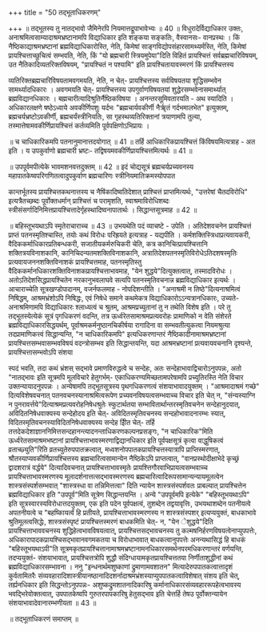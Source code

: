 +++
title = "50 तद्भूताधिकरणम्"

+++
॥ तद्भूतस्य तु नातद्भावो जैमिनेरपि नियमात्तद्रूपाभावेभ्यः ॥ 40 ॥ विधुरादेर्विद्याधिकार उक्तः, अनाश्रमित्वसाम्यादाश्रमभ्रष्टानामपि विद्याधिकार इति शङ्कया सङ्कतिः, वैस्वानसः- वानप्रस्थः । किं नैष्ठिकाद्याश्रमभ्रष्टानां ब्रह्मविद्याधिकारोस्ति, नेति, किमेषां साङ्गविद्योपसंहारसामथ्यर्मस्ति, नेति, किमेषां प्रायश्चित्ताच्छुचित्वं सम्भवति, नेति, किं "यो ब्रह्मचारी स्त्रियमुपेया"दिति विहितं प्रायश्चित्तं सर्वब्रह्मचारिविषयम्, उत नैतिकादिव्यतरिक्तविषयम्, "प्रायश्चितं न पश्यामि" इति प्रायश्चितायावस्मरणं किं प्रायश्चित्तस्य

व्यतिरिक्तब्रह्मचारिविषयतामवगमयति, नेति, न चेत्- प्रायश्चित्तस्य सर्वविषयतया शुद्धिसम्भवेन सामर्थ्यादधिकारः । अवगमयति चेत्- प्रायश्चित्तस्य उपगुर्वाणविषयतयां शुद्धेरसम्भवेनासमार्थ्यात् ब्रह्मविद्यानधिकारः । बह्मचारीत्यादिश्रुतिर्नैष्ठिकविषया । अनन्तरसूमिवतारयति - अथ स्यादिति । अधिकारलक्षणे षष्ठेऽध्वाये अवकीर्णिपशुः यर्दभः "ब्रह्मचार्यवकीर्णी नैर्ॠतं गर्दभमालभेत" इत्युक्तम्, ब्रह्मचर्यभ्रष्टोऽवकीर्णी, ब्रह्मचर्यंस्त्रीनियतिः, सा गृहस्थव्यतिरिक्तानां त्रयाणामपि तुल्या, तस्मात्तेषामवकीर्णिप्रायश्चित्तं कर्तव्यमिति पूर्वपक्षिणोऽभिप्रायः ।

॥ च चाधिकारिकमपि पतनानुमानात्तदयोगात् ॥ 41 ॥ तर्हि आधिकारिकप्रायश्चित्तं किंविषयमित्यत्राह - अत इति । य उपकुर्वाणो ब्रह्मचारी भ्रष्टः- तद्विषयमवकीर्णिप्रायश्चित्तमित्यर्थः ॥ 41 ॥

॥ उपपूर्वमपीत्येके भावमशनवत्तदुक्तम् ॥ 42 ॥ इदं चोद्यसूत्रं ब्रह्मचर्यप्रच्यवनस्य महापातकेष्वपरिगणितत्वादुपकुर्वाण ब्रह्मचारिणः स्त्रीनियमातिक्रमस्योपपात

कान्तर्भूतस्य प्रायश्चित्तकथनात्तस्य च नैषिंकादिष्वतिदेशात् प्राश्चित्तं प्राप्तमित्यर्थः, "उत्तरेषां चैतदविरोधि" इत्यत्रैतच्छब्दः पूर्वोक्तधर्मान् प्राश्चित्तं च परामृशति, स्वाश्रमाविरोधिशब्दः स्त्रीसंसर्गादिनिमित्तप्रायश्चित्तादेर्गृहस्थादिष्वनापातार्थः । सिद्धान्तसूत्रमाह ॥ 42 ॥

॥ बहिस्तूभयथाऽपि स्मृतेराचाराच्च ॥ 43 ॥ उभयथेति पदं व्याचष्टे - उपेति । अतिदेशवचनेन प्रायश्चित्तं प्राप्तं पतनस्मृतिश्चास्ति, तयोः कथं विरोधः परिह्रयते इत्यत्राह - यद्यपीति । कर्मशक्तिस्त्रिधाप्रत्यवायकरी, वैदिककर्माधिकारप्रतिबन्धकरी, सजातीयकर्मरुचिकरी चेति, कत्र कानिचित्प्रायश्चित्तानि शक्तित्रयविनाशकानि, कानिचिदन्यतमशक्तिविनाशकानि, अत्रातिदेशपतनस्मृतिविरोधेऽतिदशषस्मृतिः प्रत्यवायजननशक्तिविनाशकं प्रायश्चित्तमाह, पतनस्मृतिस्तु वैदिककर्मानधिकारशक्तिविनाशकप्रायश्चित्ताभावमाह, "येन शुद्धये"दित्युक्तत्वात्, तस्मादविरोधः । अतोऽतिदेशसिद्धप्रायश्चितेन नरकानुभवलाघवे सत्यपि पतनस्मृतिवचनान्न ब्रह्मविद्याधिकार इत्यर्थः । आचाराच्चेति सूत्रखण्डोपादानम्, वजर्नफलमाह - नोपदिशन्तीति । "अनाश्रमी न तिष्ठे"दित्यनाश्रमित्वं निषिद्धम्, आश्रमभ्रंशोऽपि निषिद्धः, एवं निषेधे समाने कथमेकत्र विद्याधिकारोऽऽन्यत्रानधिकारः, उच्यते- अनाश्रमिणामपि विद्याधिकारः श्लाध्यत्वं च श्रुतम्, आश्रमप्रच्युतानां तु न तथेति विशेष इति । परे तु तद्भूतस्येत्येकं सूत्रं पृगधिकरणं वदन्ति, तत्र ऊर्ध्वरेतसामाश्रमप्रत्यवरोहः प्रामाणिको न वेति संशेरते ब्रह्मविद्याधिकारसिद्धयर्थम्, पूर्वाश्रमकर्मनुष्ठानचिकीर्षया रागादिना वा सम्भवतीत्युकत्वा नियमश्रुत्या तदप्रामाणिकत्त्वं सिद्धान्यन्ति, "न चाधिकारिकमपि" इत्यधिकरणान्तरं नैष्ठिकादीनामाश्रमभ्रष्टानां प्रायश्चित्तसम्भवासम्भवविषयं वदन्त्रोसम्भव इति सिद्धान्तयन्ति, यदा आश्रमभ्रष्टानां प्रत्यवायवचनानि दृश्यन्ते, प्रायश्चित्तासम्भवोऽपि संशया

स्पदं भवति, तदा कथं भ्रंशस् सद्भावे प्रमाणविरुद्धत्वे च सन्देहः, अतः सन्देहाभावाद्विचारोऽनुपपन्नः, अतो "नातद्भावः इति सूत्रमपि मूलविचारे हेतुगर्भम्- एकाधिकरण्यमिच्छतामपरेषामपि प्रच्युतिरस्ति नेति विचार उक्तन्यायादनुपपन्नः । अन्येषामपि तद्भूतसूत्रस्य पृथगधिकरणत्वं संशयाभावादयुक्तम् । "आश्रमादाश्रमं गच्छे" दित्यविशेषवचनात् पतनवचनस्यानाश्रमित्वरूपेण प्रच्यवनविषयत्वसम्भवाच्च विचार इति चेत् न, "संन्यस्याग्नि न पुनरावर्त्तये"दित्याश्रमप्रत्यवरोहनिषेधश्रुतेः स्फुटार्थतया सम्भावितार्थान्तरस्मृतिवचनेन सन्देहानुदयात्, अविदितनिषेधवाक्यस्य सन्देहोदय इति चेत्- अविदितस्मृतिवचनस्य सन्दहोभावादनारम्भः स्यात्, विदितस्मृतिवचनस्याविदितनिषेधवाक्यस्य सन्देह इिीत चेत्- तर्हि तत्तदेकदेशाज्ञाननिमित्तसन्दहानन्त्यादनन्ताधिकरणकल्पनप्रसङ्गः, "न चाधिकारिक"मिति ऊर्ध्वरेतसामाश्रमभष्टानां प्रायश्चित्ताभावस्मरणाद्विद्यानधिकार इति पूर्वपक्षसूत्रं कृत्वा वाद्धुषिकत्वं व्रताच्छ्युति"रिति व्रतच्युतेरुपपातक्रत्वात्, मध्वशनोपपातकप्रायश्चित्तस्यात्रापि प्राप्तिस्मरणात्, श्रौतस्याप्यवकीर्णिप्रायश्चित्तस्य ब्रह्मचारित्वसामान्येन नैष्ठिकेऽपि प्राप्तत्वात्, "वानप्रस्थोदीक्षाभेदे कृच्छ्रं द्वादशरात्रं वर्द्धये" दित्यादिवचनात् प्रायश्चित्ताभावस्मृतेः प्रायश्त्तिगौरवाभिप्रायत्वसम्भवाच्च प्रायश्चित्ताभावस्मरणस्य मूलादर्शनात्तत्सद्भावस्मरणस्य ब्रह्मचारित्वादिरूपसामान्यन्यायमूलत्वेन शास्त्रसंस्पर्शसम्भवात् "शास्त्रस्धा वा तन्निमित्तत्वा" दिति न्यायेन शास्त्रसंस्पर्शवतः प्राबल्यात् प्रायश्चित्तेन ब्रह्मविद्याधिकार इति "उपपूर्व"मिति सूत्रेण सिद्धान्तयन्ति । अन्ये "उपपूर्वमपि इत्येके" "बहिस्तूभयथाऽपि" इति सूत्रस्वारस्यविरोधात्तदयुक्तम्, एक इति पदेन पूर्वपक्षत्वं, तुशब्देन तद्वयावृत्तिः, उभयथाशब्देन पतनीयत्वे अपतनीयत्वे च "बहष्किायर्त्वं हि प्रतीयते, प्रायश्चित्ताभावस्मरणस्य न शास्त्रसंस्पशर् इत्यप्ययुक्तं, बाधकाभावे श्रुतिमूलत्वसिद्धेः, शास्त्रसंस्पृष्टं प्रायश्चित्तस्मरणं बाधकमिति चेत्- न, "येन ेशुद्धये"दिति प्रायश्चित्ताभाववचनस्य शुद्धिहेत्वभावविषयत्वात्, प्रायश्चित्तसद्भावचनस्य तु कल्मषनिर्हरणविषयत्वेनाप्युपपत्तेः, अधिकारापादकप्रायश्चिसद्भावानवगमकतया च विरोधाभावात् बाधकत्वानुपपत्तेः अनन्यथासिद्धं हि बाधकं "बहिस्तूभयथाऽपी"ति सूत्रमकृतप्रायश्चित्तानामाश्रमभ्रष्टानामनधिकारसमर्थनपरमधिकरणान्तरं वर्णयन्ति, तदप्ययुक्तं- संशयाभावात्, प्रायश्चित्तत्रोपि शुद्धौ संदिग्धायामकृतप्रायश्चित्ततया निर्णीताशुद्धीनां कथं ब्रह्मविद्याधिकारसम्भावना । ननु "इन्धनार्थमशुष्काणां द्रुमाणामवशातन" मित्यादेरुपपातकत्वात्तादृशं कुर्वतामितरैः संव्यवहारादिशास्त्रीयानष्ठानादिदशर्नादाश्रमभ्रंशस्याप्युपपातकत्वाविशेषात् संशय इति चेत्, तर्ह्यनधिकार इति सिद्धन्तोऽनुपपन्नः- अशुष्कद्रुमशातनादिकारिषु कर्मानाधिकारसंव्यवहाररूपहेत्वभावस्य भवद्भिरेवोक्तत्वात्, उपपातकेष्वपि गुरुतरपापकारिषु हेतुसद्भाव इति चेत्तर्हि तेषउ पूर्वोक्तन्यायेन संशयाभावादेवानारम्भणीयता ॥ 43 ॥

॥ तद्भूताधिकरणं समाप्तम् ॥

